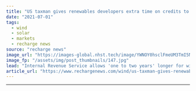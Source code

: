 ```yaml
---
title: "US taxman gives renewables developers extra time on credits to offset Covid project delays"
date: "2021-07-01"
tags: 
  - wind
  - solar
  - markets
  - recharge news
source: "recharge news"
image_url: "https://images-global.nhst.tech/image/YWNOY0hsclFmeUM3TmI5NUs4U2h5ZFpzejU5MlFMYUhEamZiTzZ3elFoWT0=/nhst/binary/c661da42c70bc21508ab7bc6f77b4f6d"
image_fp: "/assets/img/post_thumbnails/147.jpg"
lead: "Internal Revenue Service allows 'one to two years' longer for wind and solar companies to complete construction on existing projects and qualify for federal tax credits"
article_url: "https://www.rechargenews.com/wind/us-taxman-gives-renewables-developers-extra-time-on-credits-to-offset-covid-project-delays/2-1-1034097"
---
```


---
